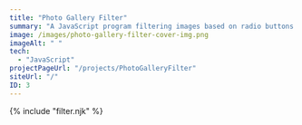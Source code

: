 ```yaml
---
title: "Photo Gallery Filter"
summary: "A JavaScript program filtering images based on radio buttons and search text"
image: /images/photo-gallery-filter-cover-img.png
imageAlt: " "
tech:
  - "JavaScript"
projectPageUrl: "/projects/PhotoGalleryFilter"
siteUrl: "/"
ID: 3
---
```

{% include "filter.njk" %}

<!-- ### Reflection  

* **main point** - reflection. -->